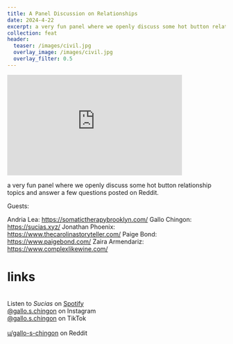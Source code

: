 ```yaml
---
title: A Panel Discussion on Relationships
date: 2024-4-22
excerpt: a very fun panel where we openly discuss some hot button relationship topics and answer a few questions posted on Reddit.
collection: feat
header:
  teaser: /images/civil.jpg
  overlay_image: /images/civil.jpg
  overlay_filter: 0.5
---
```


<iframe src='https://open.spotify.com/embed/episode/' width='80%' height='232' frameborder='0' allowtransparency='true' allow='encrypted-media'></iframe>

a very fun panel where we openly discuss some hot button relationship topics and answer a few questions posted on Reddit.

Guests:

Andria Lea:
https://somatictherapybrooklyn.com/
Gallo Chingon: https://sucias.xyz/
Jonathan Phoenix: https://www.thecarolinastoryteller.com/
Paige Bond: https://www.paigebond.com/
Zaira Armendariz: https://www.complexlikewine.com/

# links

<br> Listen to *Sucias* on [Spotify](https://open.spotify.com/show/3XjoipCU3QzeIaQAAQpBdW)  <a href='https://open.spotify.com/show/3XjoipCU3QzeIaQAAQpBdW'><i class='fab fa-spotify'></i></a>
<br> [@gallo.s.chingon](https://instagram.com/gallo.s.chingon) on Instagram  <a href='https://www.instagram.com/gallo.s.chingon'><i class='fa-brands fa-instagram-square'></i></a>
<br> [@gallo.s.chingon](https://www.tiktok.com/@gallo.s.chingon) on TikTok <a href='https://www.tiktok.com/@gallo.s.chingon'><i class='fa-brands fa-tiktok'></i><br>
<br> [u/gallo-s-chingon](https://reddit.com/u/gallo-s-chingon/submitted) on Reddit <a href='https://reddit.com/u/gallo-s-chingon/submitted'><i class='fab fa-reddit'></i></a>
